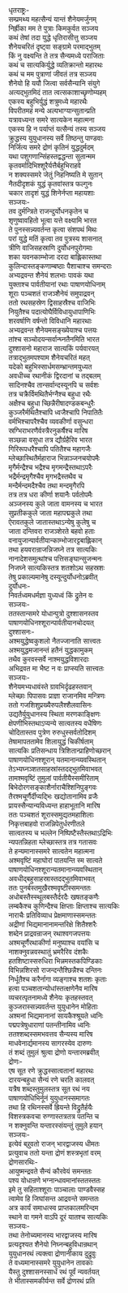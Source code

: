 धृतराष्ट्रः-   
सम्प्रमथ्य महत्सैन्यं यान्तं शैनेयमर्जुनम्  
निर्ह्रीका मम ते पुत्राः किमकुर्वत सञ्जय  
कथं तेषां तदा युद्धे धृतिरासीत्तु सञ्जय  
शैनेयचरितं दृष्ट्वा सङ्ग्रामे परमाद्भुतम्  
किं नु वक्ष्यन्ति ते तत्र सैन्यमध्ये पराजिताः  
कथं च सात्यकिर्युद्धे व्यतिक्रान्तो महारथः  
कथं च मम पुत्राणां जीवतं तत्र सञ्जय  
शैनेयो हि ययौ जित्वा सर्वसैन्यानि संयुगे  
अत्यद्भुतमिदं तात त्वत्सकाशाच्छृणोम्यहम्  
एकस्य बहुभिर्युद्धं शत्रुमध्ये महारथैः  
विपरीतमहं मन्ये अल्पभाग्यान्सुतान्प्रति  
यत्रावध्यन्त समरे सात्यकेन महात्मना  
एकस्य हि न पर्याप्तं यत्सैन्यं तस्य सञ्जय  
क्रुद्धस्य युयुधानस्य सर्वे तिष्ठन्तु पाण्डवाः  
निर्जित्य समरे द्रोणं कृतिनं युद्धदुर्मदम्  
यथा पशुगणान्सिंहस्तद्वद्धन्ता सुतान्मम  
कृतवर्मादिभिश्शूरैर्यत्तैर्बहुभिराहवे  
न शक्यस्समरे जेतुं निहनिष्यति मे सुतान्  
नैतदीदृशकं युद्धं कृतवांस्तत्र फल्गुनः  
चकार तादृशं युद्धं शिनेर्नप्ता महायशाः  
सञ्जयः-  
तव दुर्मन्त्रिते राजन्दुर्योधनकृतेन च  
शृणुष्वावहितो भूत्वा यत्ते वक्ष्यामि भारत  
ते पुनस्सन्न्यवर्तन्त कृत्वा संशपथं मिथः  
परां युद्धे मतिं कृत्वा तव पुत्रस्य शासनात्  
त्रीणि वाजिसहस्राणि दुर्योधनपुरोगमाः  
शका यवनकाम्भोजा दरदा बाह्लिकास्तथा  
कुलिन्दास्तङ्कणाम्बष्ठाः पैशाचाश्च समन्दराः  
अभ्यद्रवन्त शैनेयं शलभाः पावकं यथा  
युक्ताश्च पार्वतीयानां रथाः पाषाणयोधिनाम्  
शूराः पञ्चशतं राजञ्शैनेयं समुपाद्रवन्  
ततो रथसहस्रेण द्विसाहस्रैश्च वाजिभिः  
नियुतैश्च पदात्योघैर्विविधायुधापाणिभिः  
शरवर्षाणि वर्षन्तो विविधानि महारथाः  
अभ्यद्रवन्त शैनेयमसङ्ख्येयाश्च पत्तयः  
तांश्च सञ्चोदयन्सर्वान्घ्नतैनमिति भारत  
दुश्शासनो महाराज सात्यकिं पर्यवारयत्  
तत्राद्भुतमपश्याम शैनेयचरितं महत्  
यदेको बहुभिस्सार्धमसम्भ्रान्तमयुध्यत  
अवधीच्च रथानीकं द्विरदानां च तद्बलम्  
सादिनश्चैव तान्सर्वान्दस्यूनपि च सर्वशः  
तत्र चक्रैर्विमथितैर्भग्नैश्च बहुधा रथैः  
अक्षैश्च बहुधा च्छिन्नैरीषादण्डकबन्धुरैः  
कुञ्जरैर्मथितैश्चापि ध्वजैश्चापि निपातितैः  
वर्मभिश्चापरैश्चैव व्यवकीर्णा वसुन्धरा  
स्रग्भिराभरणैर्वस्त्रैरनुकर्षैश्च मारिष  
सञ्छन्ना वसुधा तत्र द्यौर्ग्रहैरिव भारत  
गिरिरूपधरैश्चापि पतितैश्च महागजैः  
म्लेच्छास्थितैर्महाराज भिन्नाञ्जनचयोपमैः  
मृगैर्मन्द्रैश्च भद्रैश्च मृगमन्द्रैस्तथाऽपरैः  
भद्रैर्मन्द्रमृगैश्चैव मृगभद्रैस्तथैव च  
मन्दैर्मन्दमदैश्चैव तथा मन्दमृगैरपि  
तत्र तत्र धरा कीर्णा शयानैः पर्वतोपमैः  
अञ्जनस्य कुले जाता वामनस्य च भारत  
सुप्रतीककुले जाता महापद्मकुले तथा  
ऐरावतकुले जातास्तथाऽन्येषु कुलेषु च  
जाता दन्तिवरा राजञ्शेरते बहवो हताः  
वनायुजान्पार्वतीयान्काम्भोजारट्टबाह्लिकान्  
तथा हयवरान्राजन्निजघ्ने तत्र सात्यकिः  
नानादेशसमुत्थांश्च पत्तिसङ्घान्सुजन्मनः  
निजघ्ने सात्यकिस्तत्र शतशोऽथ सहस्रशः  
तेषु प्रकाल्यमानेषु दस्यून्दुर्योधनोऽब्रवीत्  
दुर्योधनः-  
निवर्तध्वमधर्मज्ञा युध्यध्वं किं द्रुतेन वः  
सञ्जयः-  
ततस्तान्समरे योधान्पुत्रो दुश्शासनस्तव  
पाषाणयोधिनश्शूरान्पार्वतीयानचोदयत्  
दुश्शासनः-  
अश्मयुद्धेष्वकुशलो नैतज्जानाति सात्त्वतः  
अश्मयुद्धमजानन्तं हतैनं युद्धकामुकम्  
तथैव कुरवस्सर्वे नाश्मयुद्धविशारदाः  
अभिद्रवत मा भैष्ट न वः प्राप्स्यति सात्त्वतः  
सञ्जयः-  
शैनेयमभ्यधावंस्ते ग्रावभिर्दृढहस्तवान्  
म्लेच्छाः पिपासवः प्राज्ञा राजानमिव मन्त्रिणः  
ततो गजशिशुप्रख्यैरुपलैश्शैलवासिनः  
उद्यतैर्युयुधानस्य स्थिता मरणकाङ्क्षिणः  
क्षेपणीभिस्तथाऽप्यन्ये सात्वतस्य वधैषिणः  
चोदितास्तव पुत्रेण रुरुधुस्सर्वतोदिशम्  
तेषामापततामेव शिलायुद्धं चिकीर्षताम्  
सात्यकिः प्रतिसन्धाय त्रिशितान्प्राहिणोच्छरान्  
पाषाणयोधिनश्शूरान् यतमानान्व्यवस्थितान्  
तेऽभ्यघ्नञ्शतसाहस्रांस्तदद्भुतमिवाभवत्  
तामश्मवृष्टिं तुमुलां पार्वतीयैस्समीरिताम्  
बिभेदोरगसङ्काशैर्नाराचैश्शिनिपुङ्गवः  
तैरश्मचूर्णैर्दीप्यद्भिः खद्योतानामिव व्रजैः  
प्रायस्सैन्यान्यविध्यन्त हाहाभूतानि मारिष  
ततः पञ्चशतं शूरास्समुद्यतमहाशिलाः  
निकृत्तबाहवो राजन्निपेतुर्धरणीतले  
सात्वतस्य च भल्लेन निष्पिष्टैस्तैस्तथाऽद्रिभिः  
न्यपतन्निहता म्लेच्छास्तत्र तत्र गतासवः  
ते हन्यमानास्समरे सात्वतेन महात्मना  
अश्मवृष्टिं महाघोरां पातयन्ति स्म सात्वते  
पाषाणयोधिनश्शूरान्यतमानान्व्यवस्थितान्  
अवधीद्बहुसाहस्रास्तदद्भुतमिवाभवत्  
ततः पुनर्बस्तमुखैरश्मवृष्टीस्समन्ततः  
अधोबस्तैस्स्थूलबस्तैर्दरदैः खषतङ्कणैः  
लम्बकैश्च कुणिन्दैश्च क्षिप्ताः क्षिप्ताश्च सात्यकिः  
नाराचैः प्रतिविव्याध प्रेक्षमाणास्समन्ततः  
अद्रीणां भिद्यमानानामन्तरिक्षे शितैश्शरैः  
शब्देन प्राद्रवन्राजन् रथाश्वगजपत्तयः  
अश्मचूर्णैरथाकीर्णा मनुष्याश्च वयांसि च  
नाशक्नुवन्नवस्थातुं भ्रमरैरिव दंशकैः  
हतशिष्टास्सरुधिरा भिन्नमस्तकपिण्डिकाः  
विभिन्नशिरसो राजन्दन्तैश्छिन्नैश्च दन्तिनः  
निर्धूतैश्च करैर्नागा व्यङ्गाश्च शतशः कृताः  
हत्वा पञ्चशतान्योधांस्तत्क्षणेनैव मारिष  
व्यचरत्पृतनामध्ये शैनेयः कृतहस्तवत्  
कुञ्जरास्सन्न्यवर्तन्त युयुधानेन मोहिताः  
अश्मनां भिद्यमानानां सायकैश्श्रूयते ध्वनिः  
पद्मपत्रेषुधाराणां पतन्तीनामिव ध्वनिः  
ततश्शब्दस्समभवत्तव सैन्यस्य मारिष  
माधवेनार्द्यमानस्य सागरस्येव दारुणः  
तं शब्दं तुमुलं श्रुत्वा द्रोणो यन्तारमब्रवीत्  
द्रोणः-  
एष सूत रणे क्रुद्धस्सात्वतानां महारथः  
दारयन्बहुधा सैन्यं रणे चरति कालवत्  
यत्रैष शब्दस्तुमुलस्तत्र सूत रथं नय  
पाषाणयोधिभिर्नूनं युयुधानस्समागतः  
तथा हि रथिनस्सर्वे ह्रियन्ते विद्रुतैर्हयैः  
विशस्त्रकवचा रुग्णास्तत्रतत्र पतन्ति च  
न शक्नुवन्ति यन्तारस्संयन्तुं तुमुले हयान्  
सञ्जयः-   
इत्येवं ब्र्रुवतो राजन् भारद्वाजस्य धीमतः  
प्रत्युवाच ततो यन्ता द्रोणं शस्त्रभृतां वरम्  
द्रोणसारथिः-  
आयुष्मन्द्रवते सैन्यं कौरवेयं समन्ततः  
पश्य योधान्रणे भग्नान्धावमानांस्ततस्ततः  
इमे तु सहिताश्शूराः पाञ्चालाः पाण्डवैस्सह  
त्वामेव हि जिघांसन्त आद्रवन्ते समन्ततः  
अत्र कार्यं समाधत्स्व प्राप्तकालमरिन्दम  
स्थाने वा गमने वाऽपि दूरं यातश्च सात्यकिः  
सञ्जयः-  
तथा तेनोच्यमानस्य भारद्वाजस्य मारिष  
प्रत्यदृश्यत शैनेयो निघ्नन्बहुविधान्रथान्  
युयुधानरथं त्यक्त्वा द्रोणानीकाय दुद्रुवुः  
ते वध्यमानास्समरे युयुधानेन तावकाः  
यैस्तु दुश्शासनस्सार्धं रथं पूर्वं न्यवर्तयत्  
ते भीतास्समकीर्यन्त सर्वे द्रोणरथं प्रति   
